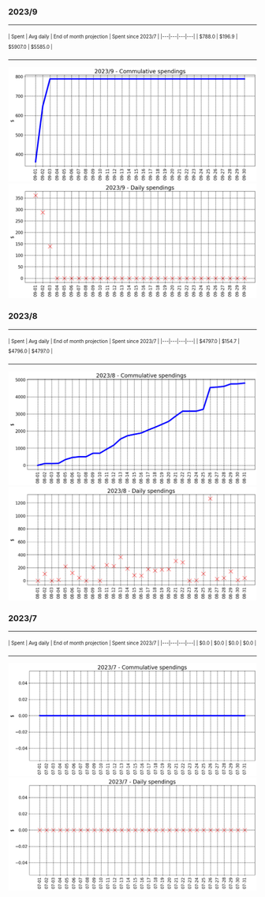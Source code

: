 

### 2023/9


__________________________________
<sub><sup>
| Spent | Avg daily | End of month projection | Spent since 2023/7 |
|---|---|---|---|
| $788.0  |  $196.9  | $5907.0  |  $5585.0  |
</sub></sup>
__________________________________
![graph_9_sum](graph_9_sum.png)
![graph_9_vals](graph_9_vals.png)


### 2023/8


__________________________________
<sub><sup>
| Spent | Avg daily | End of month projection | Spent since 2023/7 |
|---|---|---|---|
| $4797.0  |  $154.7  | $4796.0  |  $4797.0  |
</sub></sup>
__________________________________
![graph_8_sum](graph_8_sum.png)
![graph_8_vals](graph_8_vals.png)


### 2023/7


__________________________________
<sub><sup>
| Spent | Avg daily | End of month projection | Spent since 2023/7 |
|---|---|---|---|
| $0.0  |  $0.0  | $0.0  |  $0.0  |
</sub></sup>
__________________________________
![graph_7_sum](graph_7_sum.png)
![graph_7_vals](graph_7_vals.png)